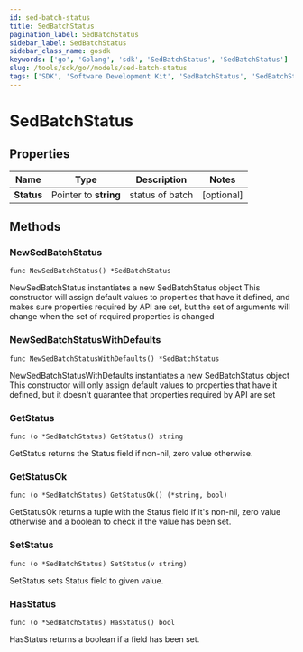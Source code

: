 ```yaml
---
id: sed-batch-status
title: SedBatchStatus
pagination_label: SedBatchStatus
sidebar_label: SedBatchStatus
sidebar_class_name: gosdk
keywords: ['go', 'Golang', 'sdk', 'SedBatchStatus', 'SedBatchStatus'] 
slug: /tools/sdk/go//models/sed-batch-status
tags: ['SDK', 'Software Development Kit', 'SedBatchStatus', 'SedBatchStatus']
---
```


# SedBatchStatus

## Properties

Name | Type | Description | Notes
------------ | ------------- | ------------- | -------------
**Status** | Pointer to **string** | status of batch | [optional] 

## Methods

### NewSedBatchStatus

`func NewSedBatchStatus() *SedBatchStatus`

NewSedBatchStatus instantiates a new SedBatchStatus object
This constructor will assign default values to properties that have it defined,
and makes sure properties required by API are set, but the set of arguments
will change when the set of required properties is changed

### NewSedBatchStatusWithDefaults

`func NewSedBatchStatusWithDefaults() *SedBatchStatus`

NewSedBatchStatusWithDefaults instantiates a new SedBatchStatus object
This constructor will only assign default values to properties that have it defined,
but it doesn't guarantee that properties required by API are set

### GetStatus

`func (o *SedBatchStatus) GetStatus() string`

GetStatus returns the Status field if non-nil, zero value otherwise.

### GetStatusOk

`func (o *SedBatchStatus) GetStatusOk() (*string, bool)`

GetStatusOk returns a tuple with the Status field if it's non-nil, zero value otherwise
and a boolean to check if the value has been set.

### SetStatus

`func (o *SedBatchStatus) SetStatus(v string)`

SetStatus sets Status field to given value.

### HasStatus

`func (o *SedBatchStatus) HasStatus() bool`

HasStatus returns a boolean if a field has been set.


